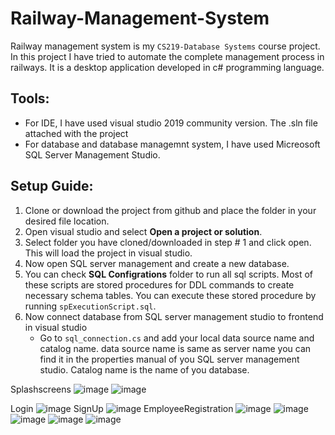 # Railway-Management-System
Railway management system is my ```CS219-Database Systems``` course project. In this project I have tried to automate the complete management process in railways. It is a desktop application developed in c# programming language.
## Tools:
- For IDE, I have used visual studio 2019 community version. The .sln file attached with the project
- For database and database managemnt system, I have used Micreosoft SQL Server Management Studio.
## Setup Guide:
1. Clone or download the project from github and place the folder in your desired file location.
2. Open visual studio and select **Open a project or solution**.
3. Select folder you have cloned/downloaded in step # 1 and click open. This will load the project in visual studio.
4. Now open SQL server management and create a new database.
5. You can check **SQL Configrations** folder to run all sql scripts. Most of these scripts are stored procedures for DDL commands to create necessary schema tables. You can execute these stored procedure by running ```spExecutionScript.sql```.
6. Now connect database from SQL server management studio to frontend in visual studio
   - Go to ```sql_connection.cs``` and add your local data source name and catalog name. data source name is same as server name you can find it in the properties manual of you SQL server management studio. Catalog name is the name of you database.

Splashscreens
![image](https://github.com/ItzAmeerHamza/Railway-Management-System/assets/73628472/9d6bfd99-5ba0-4ed7-a080-c5be946d0725)
![image](https://github.com/ItzAmeerHamza/Railway-Management-System/assets/73628472/c57606ca-4cc8-429c-bccc-16f98e60a429)

Login
![image](https://github.com/ItzAmeerHamza/Railway-Management-System/assets/73628472/391d6290-cf53-495f-bfd1-f19709864596)
SignUp
![image](https://github.com/ItzAmeerHamza/Railway-Management-System/assets/73628472/86841b03-79f1-4748-baef-dda9e531ab8e)
EmployeeRegistration
![image](https://github.com/ItzAmeerHamza/Railway-Management-System/assets/73628472/2dc09211-ecf6-4166-8745-063133e585f5)
![image](https://github.com/ItzAmeerHamza/Railway-Management-System/assets/73628472/46aa562d-8b17-4261-8f90-18fdc58218a6)
![image](https://github.com/ItzAmeerHamza/Railway-Management-System/assets/73628472/2d55c026-7855-4788-8007-c6257a17e2f2)
![image](https://github.com/ItzAmeerHamza/Railway-Management-System/assets/73628472/7b3e4ccd-b2e8-4773-bff4-542bdc925c38)
![image](https://github.com/ItzAmeerHamza/Railway-Management-System/assets/73628472/ee6d1dda-c2f2-4d44-9fde-f2be2b96ffac)

